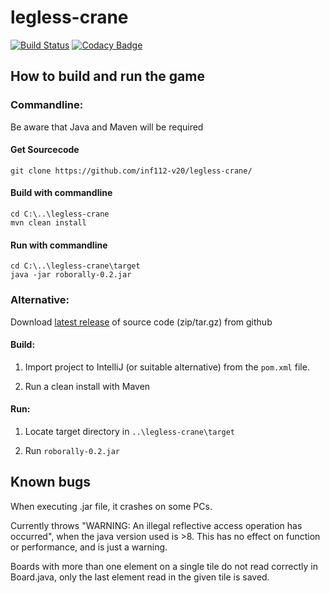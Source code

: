 # legless-crane

[![Build Status](https://travis-ci.com/inf112-v20/legless-crane.svg?branch=master)](https://travis-ci.com/inf112-v20/legless-crane) [![Codacy Badge](https://api.codacy.com/project/badge/Grade/a90f767e283a4cf7b88e8bb3c344fded)](https://www.codacy.com/gh/inf112-v20/legless-crane?utm_source=github.com&utm_medium=referral&utm_content=inf112-v20/staring-horse&utm_campaign=Badge_Grade) 
## How to build and run the game

### Commandline:
Be aware that Java and Maven will be required

#### Get Sourcecode
```
git clone https://github.com/inf112-v20/legless-crane/
```

#### Build with commandline
```
cd C:\..\legless-crane
mvn clean install
```
#### Run with commandline
```
cd C:\..\legless-crane\target
java -jar roborally-0.2.jar
```

### Alternative:

Download [latest release](https://github.com/inf112-v20/legless-crane/releases) of source code (zip/tar.gz) from github

#### Build:
1. Import project to IntelliJ (or suitable alternative) from the `pom.xml` file.

2. Run a clean install with Maven

#### Run:
1. Locate target directory in `..\legless-crane\target`

2. Run `roborally-0.2.jar`


## Known bugs
When executing .jar file, it crashes on some PCs.

Currently throws "WARNING: An illegal reflective access operation has occurred", 
when the java version used is >8. This has no effect on function or performance, and is just a warning.

Boards with more than one element on a single tile do not read correctly in Board.java, only the last element read in the given tile is saved.
